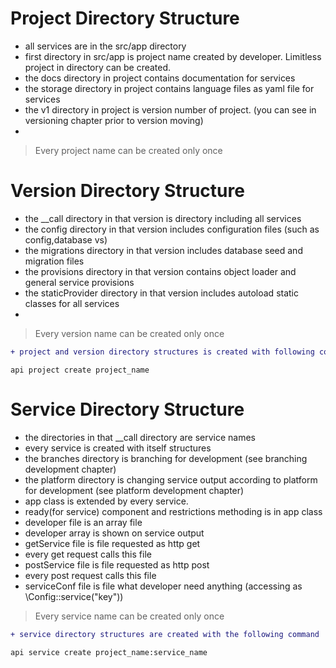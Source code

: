 # Project Directory Structure
* all services are in the src/app directory
* first directory in src/app is project name created by developer. Limitless project in directory can be created.
* the docs directory in project contains documentation for services
* the storage directory in project contains language files as yaml file for services
* the v1 directory in project is version number of project. (you can see in versioning chapter prior to version moving)
*

> Every project name can be created only once

# Version Directory Structure
* the __call directory in that version is directory including all services
* the config directory in that version includes configuration files (such as config,database vs)
* the migrations directory in that version includes database seed and migration files
* the provisions directory in that version contains object loader and general service provisions
* the staticProvider directory in that version includes autoload static classes for all services
*

> Every version name can be created only once

```diff
+ project and version directory structures is created with following command
```

```
api project create project_name

```


# Service Directory Structure
* the directories in that __call directory are service names
* every service is created with itself structures
* the branches directory is branching for development (see branching development chapter)
* the platform directory is changing service output according to platform for development (see platform development chapter)
* app class is extended by every service.
* ready(for service) component and restrictions methoding is in app class
* developer file is an array file
* developer array is shown on service output
* getService file is file requested as http get
* every get request calls this file
* postService file is file requested as http post
* every post request calls this file
* serviceConf file is file what developer need anything (accessing as \Config::service("key"))

> Every service name can be created only once

```diff
+ service directory structures are created with the following command
```

```
api service create project_name:service_name

```



